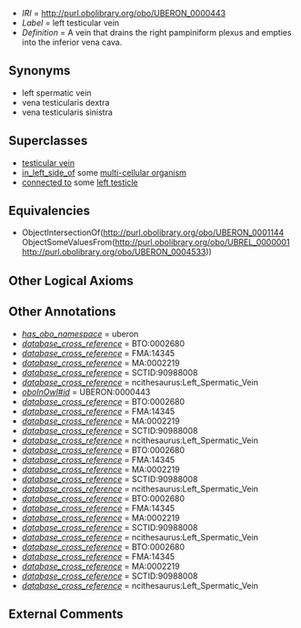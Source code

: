  * *IRI* = http://purl.obolibrary.org/obo/UBERON_0000443
 * *Label* = left testicular vein
 * *Definition* = A vein that drains the right pampiniform plexus and empties into the inferior vena cava.

## Synonyms

 * left spermatic vein
 * vena testicularis dextra
 * vena testicularis sinistra

## Superclasses

 * [testicular vein](../../UBERON/44/UBERON_0001144.md)
 * [in_left_side_of](../../BSPO/20/BSPO_0000120.md) some [multi-cellular organism](../../UBERON/68/UBERON_0000468.md)
 * [connected to](../../UBREL/01/UBREL_0000001.md) some [left testicle](../../UBERON/33/UBERON_0004533.md)

## Equivalencies

 * ObjectIntersectionOf(<http://purl.obolibrary.org/obo/UBERON_0001144> ObjectSomeValuesFrom(<http://purl.obolibrary.org/obo/UBREL_0000001> <http://purl.obolibrary.org/obo/UBERON_0004533>))

## Other Logical Axioms


## Other Annotations

 * *[has_obo_namespace](../../ce/oboInOwl#hasOBONamespace.md)* = uberon
 * *[database_cross_reference](../../ef/oboInOwl#hasDbXref.md)* = BTO:0002680
 * *[database_cross_reference](../../ef/oboInOwl#hasDbXref.md)* = FMA:14345
 * *[database_cross_reference](../../ef/oboInOwl#hasDbXref.md)* = MA:0002219
 * *[database_cross_reference](../../ef/oboInOwl#hasDbXref.md)* = SCTID:90988008
 * *[database_cross_reference](../../ef/oboInOwl#hasDbXref.md)* = ncithesaurus:Left_Spermatic_Vein
 * *[oboInOwl#id](../../id/oboInOwl#id.md)* = UBERON:0000443
 * *[database_cross_reference](../../ef/oboInOwl#hasDbXref.md)* = BTO:0002680
 * *[database_cross_reference](../../ef/oboInOwl#hasDbXref.md)* = FMA:14345
 * *[database_cross_reference](../../ef/oboInOwl#hasDbXref.md)* = MA:0002219
 * *[database_cross_reference](../../ef/oboInOwl#hasDbXref.md)* = SCTID:90988008
 * *[database_cross_reference](../../ef/oboInOwl#hasDbXref.md)* = ncithesaurus:Left_Spermatic_Vein
 * *[database_cross_reference](../../ef/oboInOwl#hasDbXref.md)* = BTO:0002680
 * *[database_cross_reference](../../ef/oboInOwl#hasDbXref.md)* = FMA:14345
 * *[database_cross_reference](../../ef/oboInOwl#hasDbXref.md)* = MA:0002219
 * *[database_cross_reference](../../ef/oboInOwl#hasDbXref.md)* = SCTID:90988008
 * *[database_cross_reference](../../ef/oboInOwl#hasDbXref.md)* = ncithesaurus:Left_Spermatic_Vein
 * *[database_cross_reference](../../ef/oboInOwl#hasDbXref.md)* = BTO:0002680
 * *[database_cross_reference](../../ef/oboInOwl#hasDbXref.md)* = FMA:14345
 * *[database_cross_reference](../../ef/oboInOwl#hasDbXref.md)* = MA:0002219
 * *[database_cross_reference](../../ef/oboInOwl#hasDbXref.md)* = SCTID:90988008
 * *[database_cross_reference](../../ef/oboInOwl#hasDbXref.md)* = ncithesaurus:Left_Spermatic_Vein
 * *[database_cross_reference](../../ef/oboInOwl#hasDbXref.md)* = BTO:0002680
 * *[database_cross_reference](../../ef/oboInOwl#hasDbXref.md)* = FMA:14345
 * *[database_cross_reference](../../ef/oboInOwl#hasDbXref.md)* = MA:0002219
 * *[database_cross_reference](../../ef/oboInOwl#hasDbXref.md)* = SCTID:90988008
 * *[database_cross_reference](../../ef/oboInOwl#hasDbXref.md)* = ncithesaurus:Left_Spermatic_Vein

## External Comments

